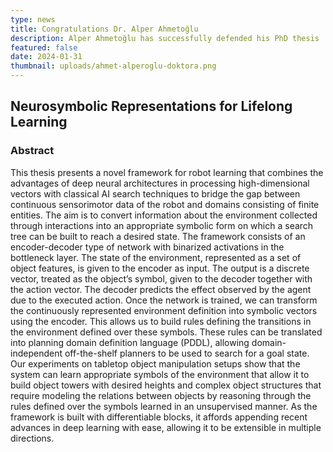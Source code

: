 ```yaml
---
type: news
title: Congratulations Dr. Alper Ahmetoğlu
description: Alper Ahmetoğlu has successfully defended his PhD thesis
featured: false
date: 2024-01-31
thumbnail: uploads/ahmet-alperoglu-doktora.png
---
```

## Neurosymbolic Representations for Lifelong Learning

### Abstract

This thesis presents a novel framework for robot learning that combines the advantages of deep neural architectures in processing high-dimensional vectors with classical AI search techniques to bridge the gap between continuous sensorimotor data of the robot and domains consisting of finite entities. The aim is to convert information about the environment collected through interactions into an appropriate symbolic form on which a search tree can be built to reach a desired state. The framework consists of an encoder-decoder type of network with binarized activations in the bottleneck layer. The state of the environment, represented as a set of object features, is given to the encoder as input. The output is a discrete vector, treated as the object’s symbol, given to the decoder together with the action vector. The decoder predicts the effect observed by the agent due to the executed action. Once the network is trained, we can transform the continuously represented environment definition into symbolic vectors using the encoder. This allows us to build rules defining the transitions in the environment defined over these symbols. These rules can be translated into planning domain definition language (PDDL), allowing domain-independent off-the-shelf planners to be used to search for a goal state. Our experiments on tabletop object manipulation setups show that the system can learn appropriate symbols of the environment that allow it to build object towers with desired heights and complex object structures that require modeling the relations between objects by reasoning through the rules defined over the symbols learned in an unsupervised manner. As the framework is built with differentiable blocks, it affords appending recent advances in deep learning with ease, allowing it to be extensible in multiple directions.
